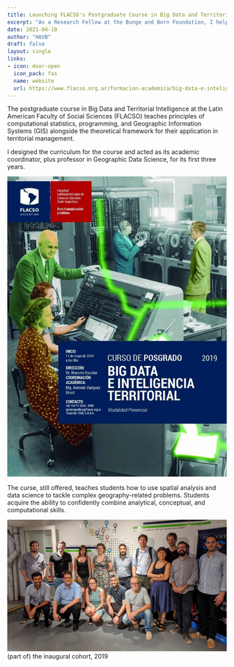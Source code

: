 ```yaml
---
title: Launching FLACSO's Postgraduate Course in Big Data and Territorial Intelligence
excerpt: "As a Research Fellow at the Bunge and Born Foundation, I helped harness Big Data to combat Chagas, a neglected life-threatening disease that affects over a million people in Argentina."
date: 2021-04-10
author: "HAVB"
draft: false
layout: single
links:
- icon: door-open
  icon_pack: fas
  name: website
  url: https://www.flacso.org.ar/formacion-academica/big-data-e-inteligencia-territorial/
---
```


The postgraduate course in Big Data and Territorial Intelligence at the Latin American Faculty of Social Sciences (FLACSO) teaches principles of computational statistics, programming, and Geographic Information Systems (GIS) alongside the theoretical framework for their application in territorial management.

I designed the curriculum for the course and acted as its academic coordinator, plus professor in Geographic Data Science, for its first three years.

![Flyer for the 2019 edition of the postgraduate course in Big Data and Territorial Intelligence](BDeIT_large.jpg)

The curse, still offered, teaches students how to use spatial analysis and data science to tackle complex geography-related problems. Students acquire the ability to confidently combine analytical, conceptual, and computational skills.

!["2019 student body"](cohorte_2019.jpg) 
(part of) the inaugural cohort, 2019
